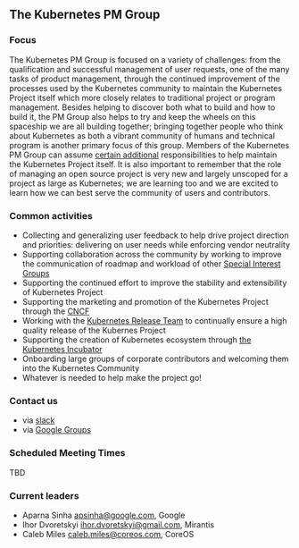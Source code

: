 ## The Kubernetes PM Group

### Focus

The Kubernetes PM Group is focused on a variety of challenges: from the qualification and successful management of user requests, one of the many tasks of product management, through the continued improvement of the processes used by the Kubernetes community to maintain the Kubernetes Project itself which more closely relates to traditional project or program management. Besides helping to discover both what to build and how to build it, the PM Group also helps to try and keep the wheels on this spaceship we are all building together; bringing together people who think about Kubernetes as both a vibrant community of humans and technical program is another primary focus of this group. Members of the Kubernetes PM Group can assume [certain additional](https://github.com/kubernetes/community/blob/master/project-managers/README.md) responsibilities to help maintain the Kubernetes Project itself. It is also important to remember that the role of managing an open source project is very new and largely unscoped for a project as large as Kubernetes; we are learning too and we are excited to learn how we can best serve the community of users and contributors.

### Common activities
- Collecting and generalizing user feedback to help drive project direction and priorities: delivering on user needs while enforcing vendor neutrality
- Supporting collaboration across the community by working to improve the communication of roadmap and workload of other [Special Interest Groups](https://github.com/kubernetes/community#special-interest-groups-sig-and-working-groups)
- Supporting the continued effort to improve the stability and extensibility of Kubernetes Project
- Supporting the marketing and promotion of the Kubernetes Project through the [CNCF](https://www.cncf.io/)
- Working with the [Kubernetes Release Team](https://github.com/kubernetes/community/tree/master/contributors/devel/release) to continually ensure a high quality release of the Kubernes Project
- Supporting the creation of Kubernetes ecosystem through [the Kubernetes Incubator](https://github.com/kubernetes/community/blob/master/incubator.md)
- Onboarding large groups of corporate contributors and welcoming them into the Kubernetes Community
- Whatever is needed to help make the project go!

### Contact us
- via [slack](https://kubernetes.slack.com/messages/kubernetes-pm/)
- via [Google Groups](https://groups.google.com/forum/#!forum/kubernetes-pm)

### Scheduled Meeting Times

TBD

### Current leaders
- Aparna Sinha apsinha@google.com, Google
- Ihor Dvoretskyi ihor.dvoretskyi@gmail.com, Mirantis
- Caleb Miles caleb.miles@coreos.com, CoreOS













